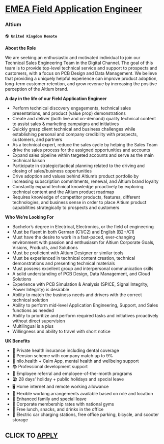 # [EMEA Field Application Engineer ](https://www.remotewlb.com/apply/emea-field-application-engineer-125365)  
### Altium  
#### `🌎 United Kingdom Remote`  

**About the Role**

We are seeking an enthusiastic and motivated individual to join our Technical Sales Engineering Team in the Digital Channel. The goal of this team is to provide top-level technical service and support to prospects and customers, with a focus on PCB Design and Data Management. We believe that providing a uniquely helpful experience can improve product adoption, long-term customer retention, and grow revenue by increasing the positive perception of the Altium brand.

**A day in the life of our Field Application Engineer**

  * Perform technical discovery engagements, technical sales presentations, and product (value prop) demonstrations
  * Create and deliver (both live and on-demand) quality technical content to assist sales & marketing campaigns and initiatives
  * Quickly grasp client technical and business challenges while establishing personal and company credibility with prospects, customers, and partners
  * As a technical expert, reduce the sales cycle by helping the Sales Team drive the sales process for the assigned opportunities and accounts
  * Expand sales pipeline within targeted accounts and serve as the main technical liaison
  * Participate in strategic/tactical planning related to the driving and closing of sales/business opportunities
  * Drive adoption and values behind Altium’s product portfolio by increasing subscription commitments, renewal, and Altium brand loyalty
  * Constantly expand technical knowledge proactively by exploring technical content and the Altium product roadmap
  * Requires knowledge of competitor products, features, different technologies, and business sense in order to place Altium product capabilities strategically to prospects and customers

  
**Who We’re Looking For**

  * Bachelor’s degree in Electrical, Electronics, or the field of engineering
  * Must be fluent in both German (C1/C2) and English (B2+/C1) 
  * Must have the desire to work in a fast-paced, ever-changing environment with passion and enthusiasm for Altium Corporate Goals, Visions, Products, and Solutions
  * Must be proficient with Altium Designer or similar tools
  * Must be experienced in technical content creation, technical demonstrations and presenting technical materials
  * Must possess excellent group and interpersonal communication skills
  * A solid understanding of PCB Design, Data Management, and Cloud Solutions
  * Experience with PCB Simulation & Analysis (SPICE, Signal Integrity, Power Integrity) is desirable
  * Ability to match the business needs and drivers with the correct technical solution
  * Ability to perform mid-level Application Engineering, Support, and Sales functions as needed
  * Ability to prioritize and perform required tasks and initiatives proactively without direct supervision
  * Multilingual is a plus
  * Willingness and ability to travel with short notice

**UK Benefits**

  * 🏥 Private health insurance including dental coverage
  * 🌅 Pension scheme with company match up to 9% 
  * 🧘 nilo.health + Calm App, mental health and wellbeing support 
  * 📚 Professional development support
  * 🥳 Employee referral and employee-of-the-month programs
  * 🏖 28 days' holiday + public holidays and special leave
  * 🖥 Home internet and remote working allowance 
  * 🏡 Flexible working arrangements available based on role and location
  * 👶 Enhanced family and special leave
  * 💪 Corporate membership rates with national gyms
  * 🥪 Free lunch, snacks, and drinks in the office
  * 🚗 Electric car charging stations, free office parking, bicycle, and scooter storage

  
## CLICK TO [APPLY](https://www.remotewlb.com/apply/emea-field-application-engineer-125365)

